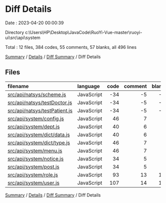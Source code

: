 # Diff Details

Date : 2023-04-20 00:00:39

Directory c:\\Users\\HP\\Desktop\\JavaCode\\RuoYi-Vue-master\\ruoyi-ui\\src\\api\\system

Total : 12 files,  384 codes, 55 comments, 57 blanks, all 496 lines

[Summary](results.md) / [Details](details.md) / [Diff Summary](diff.md) / Diff Details

## Files
| filename | language | code | comment | blank | total |
| :--- | :--- | ---: | ---: | ---: | ---: |
| [src/api/natsys/scheme.js](/src/api/natsys/scheme.js) | JavaScript | -34 | -5 | -6 | -45 |
| [src/api/natsys/testDoctor.js](/src/api/natsys/testDoctor.js) | JavaScript | -34 | -5 | -6 | -45 |
| [src/api/natsys/testPatient.js](/src/api/natsys/testPatient.js) | JavaScript | -34 | -5 | -6 | -45 |
| [src/api/system/config.js](/src/api/system/config.js) | JavaScript | 46 | 7 | 8 | 61 |
| [src/api/system/dept.js](/src/api/system/dept.js) | JavaScript | 40 | 6 | 6 | 52 |
| [src/api/system/dict/data.js](/src/api/system/dict/data.js) | JavaScript | 40 | 6 | 7 | 53 |
| [src/api/system/dict/type.js](/src/api/system/dict/type.js) | JavaScript | 46 | 7 | 7 | 60 |
| [src/api/system/menu.js](/src/api/system/menu.js) | JavaScript | 46 | 7 | 7 | 60 |
| [src/api/system/notice.js](/src/api/system/notice.js) | JavaScript | 34 | 5 | 5 | 44 |
| [src/api/system/post.js](/src/api/system/post.js) | JavaScript | 34 | 5 | 6 | 45 |
| [src/api/system/role.js](/src/api/system/role.js) | JavaScript | 93 | 13 | 14 | 120 |
| [src/api/system/user.js](/src/api/system/user.js) | JavaScript | 107 | 14 | 15 | 136 |

[Summary](results.md) / [Details](details.md) / [Diff Summary](diff.md) / Diff Details